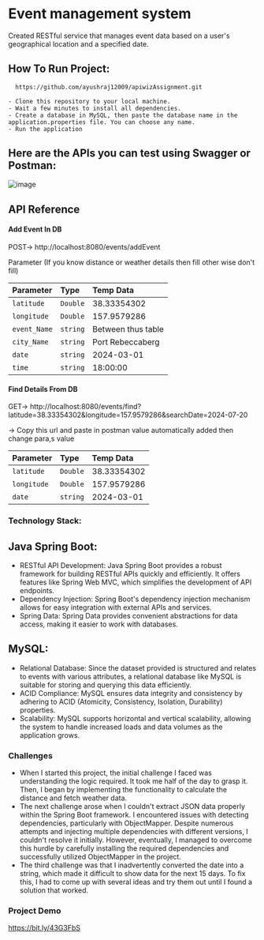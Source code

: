 # Event management system

Created RESTful service that manages event data based on a user's geographical location and a specified date.



## How To Run Project:


```bash
  https://github.com/ayushraj12009/apiwizAssignment.git
```
    - Clone this repository to your local machine.
    - Wait a few minutes to install all dependencies.
    - Create a database in MySQL, then paste the database name in the application.properties file. You can choose any name.
    - Run the application

    


## Here are the APIs you can test using Swagger or Postman:

![image](https://github.com/ayushraj12009/gyangroveassessment-/assets/51042913/c9dd917c-3c80-4a61-a0cf-0017ab68943e)


## API Reference

#### Add Event In DB


  POST-> http://localhost:8080/events/addEvent


Parameter (If you know distance or weather details then fill other wise don't fill)

| Parameter | Type     | Temp Data                       
| :-------- | :------- | :-------------------------------- 
| `latitude`    | `Double` | 38.33354302
| `longitude`   | `Double` | 157.9579286
| `event_Name`  | `string` | Between thus table
| `city_Name`   | `string` | Port Rebeccaberg
| `date`        | `string` | 2024-03-01
| `time`        | `string` | 18:00:00



#### Find Details From DB


  GET-> http://localhost:8080/events/find?latitude=38.33354302&longitude=157.9579286&searchDate=2024-07-20
  
 -> Copy this url and paste in postman value automatically added then change para,s value


| Parameter | Type     | Temp Data                       
| :-------- | :------- | :-------------------------------- 
| `latitude`    | `Double` | 38.33354302
| `longitude`   | `Double` | 157.9579286
| `date`        | `string` | 2024-03-01


### Technology Stack:
## Java Spring Boot:
- RESTful API Development: Java Spring Boot provides a robust framework for building RESTful APIs quickly and efficiently. It offers features like Spring Web MVC, which simplifies the development of API endpoints.
- Dependency Injection: Spring Boot's dependency injection mechanism allows for easy integration with external APIs and services.
- Spring Data: Spring Data provides convenient abstractions for data access, making it easier to work with databases.

## MySQL:
- Relational Database: Since the dataset provided is structured and relates to events with various attributes, a relational database like MySQL is suitable for storing and querying this data efficiently.
- ACID Compliance: MySQL ensures data integrity and consistency by adhering to ACID (Atomicity, Consistency, Isolation, Durability) properties.
- Scalability: MySQL supports horizontal and vertical scalability, allowing the system to handle increased loads and data volumes as the application grows.

### Challenges
- When I started this project, the initial challenge I faced was understanding the logic required. It took me half of the day to grasp it. Then, I began by implementing the functionality to calculate the distance and fetch weather data.
- The next challenge arose when I couldn't extract JSON data properly within the Spring Boot framework. I encountered issues with detecting dependencies, particularly with ObjectMapper. Despite numerous attempts and injecting multiple dependencies with different versions, I couldn't resolve it initially. However, eventually, I managed to overcome this hurdle by carefully installing the required dependencies and successfully utilized ObjectMapper in the project.
- The third challenge was that I inadvertently converted the date into a string, which made it difficult to show data for the next 15 days. To fix this, I had to come up with several ideas and try them out until I found a solution that worked.

### Project Demo

https://bit.ly/43G3FbS
